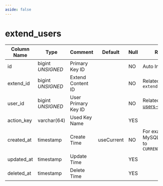 ```yaml
---
aside: false
---
```


# extend_users

| Column Name | Type | Comment | Default | Null | Remark |
| --- | --- | --- | --- | --- | --- |
| id | bigint *UNSIGNED* | Primary Key ID | | NO | Auto Increment |
| extend_id | bigint *UNSIGNED* | Extend Content ID |  | NO | Related field `extends->id` |
| user_id | bigint *UNSIGNED* | User Primary Key ID |  | NO | Related field [users->id](users.md) |
| action_key | varchar(64) | Used Key Name |  | YES |  |
| created_at | timestamp | Create Time | useCurrent | NO | For example, MySQL defaults to `CURRENT_TIMESTAMP` |
| updated_at | timestamp | Update Time |  | YES |  |
| deleted_at | timestamp | Delete Time |  | YES |  |
